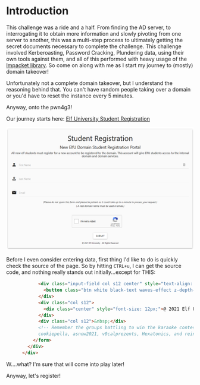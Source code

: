 # Introduction

This challenge was a ride and a half. From finding the AD server, to interrogating it to obtain more information and slowly pivoting from one server to another, this was a multi-step process to ultimately getting the secret documents necessary to complete the challenge. This challenge involved Kerberoasting, Password Cracking, Plundering data, using their own tools against them, and all of this performed with heavy usage of the [Impacket library](https://github.com/SecureAuthCorp/impacket). So come on along with me as I start my journey to (mostly) domain takeover! 

Unfortunately not a complete domain takeover, but I understand the reasoning behind that. You can't have random people taking over a domain or you'd have to reset the instance every 5 minutes.

Anyway, onto the pwn4g3!

Our journey starts here: [Elf University Student Registration](https://register.elfu.org/register)

![Student Registration](img/obj8-1/img1.png)


Before I even consider entering data, first thing I'd like to do is quickly check the source of the page. So by hitting `CTRL+u`, I can get the source code, and nothing really stands out initially...except for THIS:

```html
            <div class="input-field col s12 center" style="text-align: center;">
              <button class="btn white black-text waves-effect z-depth-1 y-depth-1 center" type="submit" value="submit">Submit</button>
            </div>
            <div class="col s12">
              <div class="center" style="font-size: 12px;">@ 2021 Elf University - All Rights Reserved</div>
            </div>
            <div class="col s12">&nbsp;</div>
            <!-- Remember the groups battling to win the karaoke contest earleir this year? I think they were rocks4socks,
            cookiepella, asnow2021, v0calprezents, Hexatonics, and reindeers4fears. Wow, good times! -->
          </form>
        </div>
      </div>
```

W....what? I'm sure that will come into play later!

Anyway, let's register!
